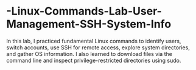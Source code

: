 # -Linux-Commands-Lab-User-Management-SSH-System-Info
In this lab, I practiced fundamental Linux commands to identify users, switch accounts, use SSH for remote access, explore system directories, and gather OS information. I also learned to download files via the command line and inspect privilege-restricted directories using sudo.
